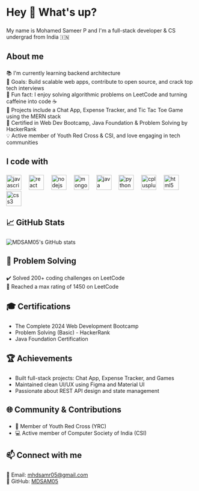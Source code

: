 <h1 align="left">Hey 👋 What's up?</h1>

###

<p align="left">My name is Mohamed Sameer P and I'm a full-stack developer & CS undergrad from India 🇮🇳</p>

###

<h2 align="left">About me</h2>

###

<p align="left">
📚 I'm currently learning backend architecture<br>
🎯 Goals: Build scalable web apps, contribute to open source, and crack top tech interviews<br>
🎲 Fun fact: I enjoy solving algorithmic problems on LeetCode and turning caffeine into code ☕<br>
🚀 Projects include a Chat App, Expense Tracker, and Tic Tac Toe Game using the MERN stack<br>
🏅 Certified in Web Dev Bootcamp, Java Foundation & Problem Solving by HackerRank<br>
💡 Active member of Youth Red Cross & CSI, and love engaging in tech communities<br>
</p>

###

<h2 align="left">I code with</h2>

###

<div align="left">
  <img src="https://cdn.jsdelivr.net/gh/devicons/devicon/icons/javascript/javascript-original.svg" height="40" alt="javascript logo" />
  <img width="12" />
  <img src="https://cdn.jsdelivr.net/gh/devicons/devicon/icons/react/react-original.svg" height="40" alt="react logo" />
  <img width="12" />
  <img src="https://cdn.jsdelivr.net/gh/devicons/devicon/icons/nodejs/nodejs-original.svg" height="40" alt="nodejs logo" />
  <img width="12" />
  <img src="https://cdn.jsdelivr.net/gh/devicons/devicon/icons/mongodb/mongodb-original.svg" height="40" alt="mongodb logo" />
  <img width="12" />
  <img src="https://cdn.jsdelivr.net/gh/devicons/devicon/icons/java/java-original.svg" height="40" alt="java logo" />
  <img width="12" />
  <img src="https://cdn.jsdelivr.net/gh/devicons/devicon/icons/python/python-original.svg" height="40" alt="python logo" />
  <img width="12" />
  <img src="https://cdn.jsdelivr.net/gh/devicons/devicon/icons/cplusplus/cplusplus-original.svg" height="40" alt="cplusplus logo" />
  <img width="12" />
  <img src="https://cdn.jsdelivr.net/gh/devicons/devicon/icons/html5/html5-original.svg" height="40" alt="html5 logo" />
  <img width="12" />
  <img src="https://cdn.jsdelivr.net/gh/devicons/devicon/icons/css3/css3-original.svg" height="40" alt="css3 logo" />
</div>

###

<h2 align="left">📈 GitHub Stats</h2>

###

<p align="left">
  <img src="https://github-readme-stats.vercel.app/api?username=MDSAM05&show_icons=true&theme=radical" alt="MDSAM05's GitHub stats" />
</p>

###

<h2 align="left">🧠 Problem Solving</h2>

###

<p align="left">
  ✔️ Solved 200+ coding challenges on LeetCode<br>
  💪 Reached a max rating of 1450 on LeetCode<br>
</p>

###

<h2 align="left">🎓 Certifications</h2>

###

<ul align="left">
  <li>The Complete 2024 Web Development Bootcamp</li>
  <li>Problem Solving (Basic) - HackerRank</li>
  <li>Java Foundation Certification</li>
</ul>

###

<h2 align="left">🏆 Achievements</h2>

###

<ul align="left">
  <li>Built full-stack projects: Chat App, Expense Tracker, and Games</li>
  <li>Maintained clean UI/UX using Figma and Material UI</li>
  <li>Passionate about REST API design and state management</li>
</ul>

###

<h2 align="left">🌐 Community & Contributions</h2>

###

<ul align="left">
  <li>🤝 Member of Youth Red Cross (YRC)</li>
  <li>💻 Active member of Computer Society of India (CSI)</li>
</ul>

###

<h2 align="left">📫 Connect with me</h2>

###

<p align="left">
  📧 Email: <a href="mailto:mhdsamr05@gmail.com">mhdsamr05@gmail.com</a><br>
  🔗 GitHub: <a href="https://github.com/MDSAM05">MDSAM05</a>
</p>
